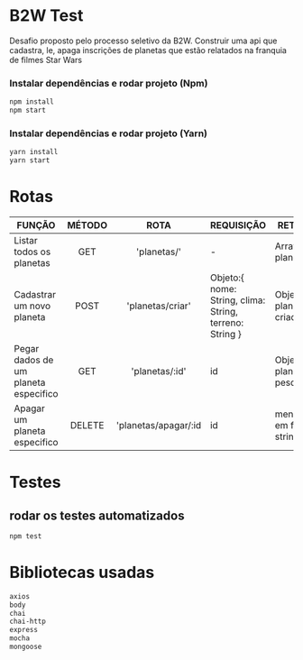 # B2W Test

Desafio proposto pelo processo seletivo da B2W. Construir uma api que cadastra, le, apaga inscrições de planetas que estão relatados na franquia de filmes Star Wars

### Instalar dependências e rodar projeto (Npm)
```sh
npm install 
npm start

```

### Instalar dependências e rodar projeto (Yarn)
```sh
yarn install
yarn start
```

# Rotas
| FUNÇÃO                               	| MÉTODO 	|         ROTA         	| REQUISIÇÃO                                              	| RETORNO                      	|
|--------------------------------------	|:------:	|:--------------------:	|---------------------------------------------------------	|------------------------------	|
| Listar todos os planetas             	|  GET   	|      'planetas/'     	|     -                                                   	| Array de planetas            	|
| Cadastrar um novo planeta            	|  POST  	|   'planetas/criar'   	| Objeto:{ nome: String, clima: String, terreno: String } 	| Objeto do planeta criado     	|
| Pegar dados de um planeta especifico 	|   GET  	|    'planetas/:id'    	|      id                                                 	| Objeto do planeta pesquisado 	|
| Apagar um planeta especifico         	| DELETE 	| 'planetas/apagar/:id 	|       id                                                	| mensagem em formato string   	|

# Testes
## rodar os testes automatizados
```sh
npm test

```

# Bibliotecas usadas
```sh
axios
body
chai
chai-http
express
mocha
mongoose

```